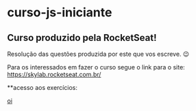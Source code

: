 # curso-js-iniciante

## Curso produzido pela RocketSeat!

Resolução das questões produzida por este que vos escreve. :wink:

Para os interessados em fazer o curso segue o link para o site: https://skylab.rocketseat.com.br/

**acesso aos exercícios:

[oi](https://github.com/brunodhein/curso-js-iniciante/tree/master/Exerc%C3%ADcio%201)


